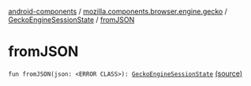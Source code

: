 [android-components](../../index.md) / [mozilla.components.browser.engine.gecko](../index.md) / [GeckoEngineSessionState](index.md) / [fromJSON](./from-j-s-o-n.md)

# fromJSON

`fun fromJSON(json: <ERROR CLASS>): `[`GeckoEngineSessionState`](index.md) [(source)](https://github.com/mozilla-mobile/android-components/blob/master/components/browser/engine-gecko-beta/src/main/java/mozilla/components/browser/engine/gecko/GeckoEngineSessionState.kt#L27)